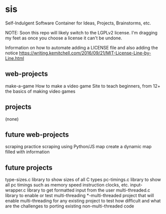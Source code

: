 # sis
Self-Indulgent Software
Container for Ideas, Projects, Brainstorms, etc.

NOTE: Soon this repo will likely switch to the LGPLv2 license. I'm dragging
my feet as once you choose a license it can't be undone.

Information on how to automate adding a LICENSE file and also adding the notice
https://writing.kemitchell.com/2016/09/21/MIT-License-Line-by-Line.html


web-projects
------------
make-a-game         How to make a video game
                    Site to teach beginners, from 12+ the basics of making video games

projects
--------
(none)


future web-projects
-------------------
scraping            practice scraping using Python/JS
map                 create a dynamic map filled with information


future projects
---------------
type-sizes.c        library to show sizes of all C types
pc-timings.c        library to show all pc timings such as memory speed 
                    instruction clocks, etc.
input-wrapper.c     library to get formatted input from the user
multi-threaded.c    library to enable or test multi-threading
*-multi-threaded    project that will enable multi-threading for any existing 
                    project to test how difficult and what are the challenges 
                    to porting existing non-multi-threaded code
